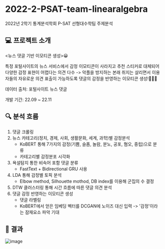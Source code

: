 # 2022-2-PSAT-team-linearalgebra
2022년 2학기 통계분석학회 P-SAT 선형대수학팀 주제분석


## 💻 프로젝트 소개
<뉴스 댓글 기반 이모티콘 생성>😀

특정 포털사이트의 뉴스 서비스에서 감정 이모티콘이 사라지고 추천 스티커로 대체되어 다양한 감정 표현이 어렵다는 의견 다수 -> 악플을 방지하는 본래 취지는 살리면서 이용자들의 자유로운 의견 표출이 가능하도록 댓글의 감정을 반영하는 이모티콘 생성!🧐😳😍

데이터 출처: 포털사이트 뉴스 댓글

개발 기간: 22.09 ~ 22.11


## 🔍 분석 흐름
1. 댓글 크롤링
2. 뉴스 카테고리(정치, 경제, 사회, 생활문화, 세계, 과학)별 감정분석
   - KoBERT 통해 7가지의 감정(기쁨, 슬픔, 놀람, 분노, 공포, 혐오, 중립)으로 분류
   - 카테고리별 감정분포 시각화
3. 욕설탐지 통한 비속어 포함 댓글 분류
   - FastText + Bidirectional GRU 사용
4. LDA 통해 감정별 토픽 분석
   - Elbow method, Silhouette mothod, DB index를 이용해 군집의 수 결정
5. DTW 클러스터링 통해 시간 흐름에 따른 댓글 의견 분석
6. 댓글 감정 반영하는 이모티콘 생성
   - 댓글 라벨링
   - KoBERT에서 얻은 임베딩 벡터를 DCGAN에 노이즈 대신 입력
     -> '감정'이라는 잠재요소 파악 기대


## 📃 결과
![image](https://github.com/user-attachments/assets/7ba1265d-39cf-4815-be2b-47983b006153)
